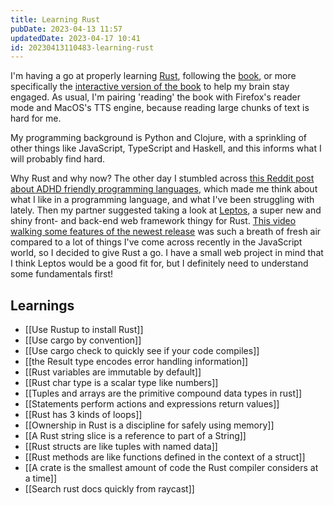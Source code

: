 ```yaml
---
title: Learning Rust
pubDate: 2023-04-13 11:57
updatedDate: 2023-04-17 10:41
id: 20230413110483-learning-rust
---
```


I'm having a go at properly learning [Rust](https://www.rust-lang.org/), following the [book](https://doc.rust-lang.org/book/), or more specifically the [interactive version of the book](https://rust-book.cs.brown.edu/) to help my brain stay engaged. As usual, I'm pairing 'reading' the book with Firefox's reader mode and MacOS's TTS engine, because reading large chunks of text is hard for me.

My programming background is Python and Clojure, with a sprinkling of other things like JavaScript, TypeScript and Haskell, and this informs what I will probably find hard.

Why Rust and why now? The other day I stumbled across [this Reddit post about ADHD friendly programming languages](https://www.reddit.com/r/ADHD_Programmers/comments/127ujwg/adhd_friendly_programming_languages/), which made me think about what I like in a programming language, and what I've been struggling with lately. Then my partner suggested taking a look at [Leptos](https://github.com/leptos-rs/leptos), a super new and shiny front- and back-end web framework thingy for Rust. [This video walking some features of the newest release](https://youtu.be/AD3FHodVgE8) was such a breath of fresh air compared to a lot of things I've come across recently in the JavaScript world, so I decided to give Rust a go. I have a small web project in mind that I think Leptos would be a good fit for, but I definitely need to understand some fundamentals first!

## Learnings

- [[Use Rustup to install Rust]]
- [[Use cargo by convention]]
- [[Use cargo check to quickly see if your code compiles]]
- [[the Result type encodes error handling information]]
- [[Rust variables are immutable by default]]
- [[Rust char type is a scalar type like numbers]]
- [[Tuples and arrays are the primitive compound data types in rust]]
- [[Statements perform actions and expressions return values]]
- [[Rust has 3 kinds of loops]]
- [[Ownership in Rust is a discipline for safely using memory]]
- [[A Rust string slice is a reference to part of a String]]
- [[Rust structs are like tuples with named data]]
- [[Rust methods are like functions defined in the context of a struct]]
- [[A crate is the smallest amount of code the Rust compiler considers at a time]]
- [[Search rust docs quickly from raycast]]
